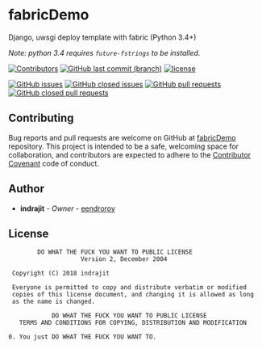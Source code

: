 # fabricDemo

Django, uwsgi deploy template with fabric (Python 3.4+)

_Note: python 3.4 requires `future-fstrings` to be installed._

[![Contributors](https://img.shields.io/github/contributors/eendroroy/fabricDemo.svg)](https://github.com/eendroroy/fabricDemo/graphs/contributors)
[![GitHub last commit (branch)](https://img.shields.io/github/last-commit/eendroroy/fabricDemo/master.svg)](https://github.com/eendroroy/fabricDemo)
[![license](https://img.shields.io/github/license/eendroroy/fabricDemo.svg)](https://github.com/eendroroy/fabricDemo/blob/master/LICENSE)

[![GitHub issues](https://img.shields.io/github/issues/eendroroy/fabricDemo.svg)](https://github.com/eendroroy/fabricDemo/issues)
[![GitHub closed issues](https://img.shields.io/github/issues-closed/eendroroy/fabricDemo.svg)](https://github.com/eendroroy/fabricDemo/issues?q=is%3Aissue+is%3Aclosed)
[![GitHub pull requests](https://img.shields.io/github/issues-pr/eendroroy/fabricDemo.svg)](https://github.com/eendroroy/fabricDemo/pulls)
[![GitHub closed pull requests](https://img.shields.io/github/issues-pr-closed/eendroroy/fabricDemo.svg)](https://github.com/eendroroy/fabricDemo/pulls?q=is%3Apr+is%3Aclosed)

## Contributing

Bug reports and pull requests are welcome on GitHub at [fabricDemo](https://github.com/eendroroy/fabricDemo) repository.
This project is intended to be a safe, welcoming space for collaboration, and contributors are expected to adhere to the [Contributor Covenant](http://contributor-covenant.org) code of conduct.

## Author

* **indrajit** - *Owner* - [eendroroy](https://github.com/eendroroy)

## License

```
        DO WHAT THE FUCK YOU WANT TO PUBLIC LICENSE
                    Version 2, December 2004

 Copyright (C) 2018 indrajit

 Everyone is permitted to copy and distribute verbatim or modified
 copies of this license document, and changing it is allowed as long
 as the name is changed.

            DO WHAT THE FUCK YOU WANT TO PUBLIC LICENSE
   TERMS AND CONDITIONS FOR COPYING, DISTRIBUTION AND MODIFICATION

0. You just DO WHAT THE FUCK YOU WANT TO.
```
